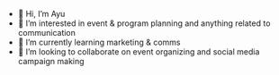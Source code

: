 - 👋 Hi, I’m Ayu
- 👀 I’m interested in event & program planning and anything related to communication
- 🌱 I’m currently learning marketing & comms
- 💞️ I’m looking to collaborate on event organizing and social media campaign making

<!---
ayusnxx/ayusnxx is a ✨ special ✨ repository because its `README.md` (this file) appears on your GitHub profile.
You can click the Preview link to take a look at your changes.
--->
